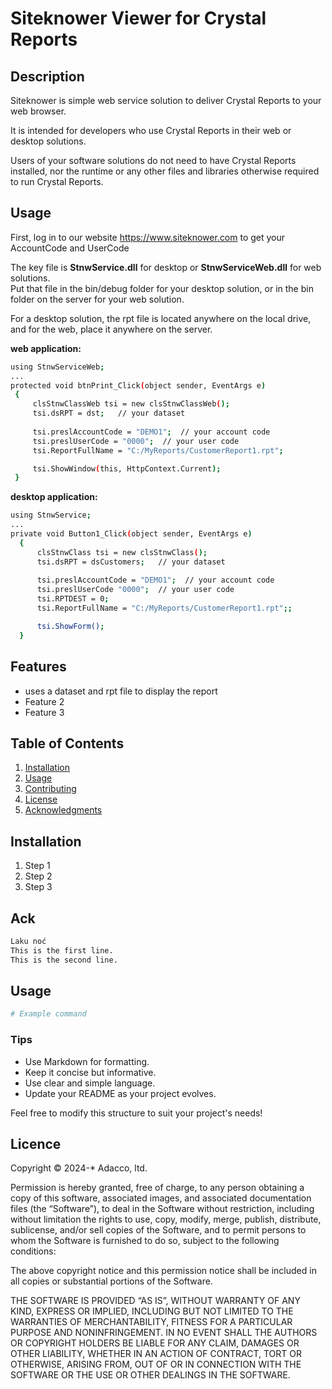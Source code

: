 # Siteknower Viewer for Crystal Reports 

## Description
Siteknower is simple web service solution to deliver Crystal Reports to your web browser.

It is intended for developers who use Crystal Reports in their web or desktop solutions.

Users of your software solutions do not need to have Crystal Reports installed, nor the runtime or any other files and libraries otherwise required to run Crystal Reports.

## Usage
First, log in to our website https://www.siteknower.com to get your AccountCode and UserCode

The key file is **StnwService.dll** for desktop or **StnwServiceWeb.dll** for web solutions.<br/>
Put that file in the bin/debug folder for your desktop solution, or in the bin folder on the server for your web solution.

For a desktop solution, the rpt file is located anywhere on the local drive, and for the web, place it anywhere on the server.

**web application:**
```bash
using StnwServiceWeb;
...
protected void btnPrint_Click(object sender, EventArgs e)
 {
     clsStnwClassWeb tsi = new clsStnwClassWeb();
     tsi.dsRPT = dst;   // your dataset
    
     tsi.preslAccountCode = "DEMO1";  // your account code
     tsi.preslUserCode = "0000";  // your user code
     tsi.ReportFullName = "C:/MyReports/CustomerReport1.rpt";

     tsi.ShowWindow(this, HttpContext.Current);
 }
```
**desktop application:**
```bash
using StnwService;
...
private void Button1_Click(object sender, EventArgs e)
  {
      clsStnwClass tsi = new clsStnwClass();
      tsi.dsRPT = dsCustomers;   // your dataset
       
      tsi.preslAccountCode = "DEMO1";  // your account code
      tsi.preslUserCode "0000";  // your user code
      tsi.RPTDEST = 0;
      tsi.ReportFullName = "C:/MyReports/CustomerReport1.rpt";;

      tsi.ShowForm();
  }
```
## Features
- uses a dataset and rpt file to display the report
- Feature 2
- Feature 3

## Table of Contents
1. [Installation](#installation)
2. [Usage](#usage)
3. [Contributing](#contributing)
4. [License](#license)
5. [Acknowledgments](#acknowledgments)

## Installation
1. Step 1
2. Step 2
3. Step 3

## Ack
```bash
Laku noć
This is the first line.  
This is the second line.
```

## Usage
```bash
# Example command
```

### Tips
- Use Markdown for formatting.
- Keep it concise but informative.
- Use clear and simple language.
- Update your README as your project evolves.

Feel free to modify this structure to suit your project's needs!

## Licence
Copyright © 2024-* Adacco, ltd.

Permission is hereby granted, free of charge, to any person obtaining
a copy of this software, associated images, and associated documentation files (the
“Software”), to deal in the Software without restriction, including
without limitation the rights to use, copy, modify, merge, publish,
distribute, sublicense, and/or sell copies of the Software, and to
permit persons to whom the Software is furnished to do so, subject to
the following conditions:

The above copyright notice and this permission notice shall be
included in all copies or substantial portions of the Software.

THE SOFTWARE IS PROVIDED “AS IS”, WITHOUT WARRANTY OF ANY KIND,
EXPRESS OR IMPLIED, INCLUDING BUT NOT LIMITED TO THE WARRANTIES OF
MERCHANTABILITY, FITNESS FOR A PARTICULAR PURPOSE AND
NONINFRINGEMENT. IN NO EVENT SHALL THE AUTHORS OR COPYRIGHT HOLDERS BE
LIABLE FOR ANY CLAIM, DAMAGES OR OTHER LIABILITY, WHETHER IN AN ACTION
OF CONTRACT, TORT OR OTHERWISE, ARISING FROM, OUT OF OR IN CONNECTION
WITH THE SOFTWARE OR THE USE OR OTHER DEALINGS IN THE SOFTWARE.
